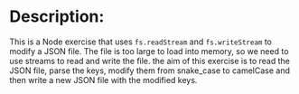 # Description:

This is a Node exercise that uses `fs.readStream` and `fs.writeStream` to modify a JSON file. The file is too large to load into memory, so we need to use streams to read and write the file. the aim of this exercise is to read the JSON file, parse the keys, modify them from snake_case to camelCase and then write a new JSON file with the modified keys.
